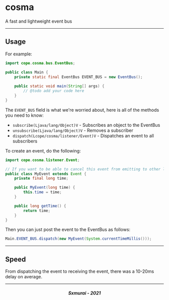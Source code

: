 # cosma
A fast and lightweight event bus

---

## Usage

For example:

```java
import cope.cosma.bus.EventBus;

public class Main {
    private static final EventBus EVENT_BUS = new EventBus();
    
    public static void main(String[] args) {
        // @todo add your code here
    }
}
```

The `EVENT_BUS` field is what we're worried about, here is all of the methods you need to know:

- `subscribe(Ljava/lang/Object)V` - Subscribes an object to the EventBus
- `unsubscribe(Ljava/lang/Object)V` - Removes a subscriber
- `dispatch(Lcope/cosma/listener/Event)V` - Dispatches an event to all subscribers

To create an event, do the following:

```java
import cope.cosma.listener.Event;

// If you want to be able to cancel this event from emitting to other listeners, add a @Cancelable here!
public class MyEvent extends Event {
    private final long time;

    public MyEvent(long time) {
        this.time = time;
    }

    public long getTime() {
        return time;
    }
}
```

Then you can just post the event to the EventBus as follows:

```java
Main.EVENT_BUS.dispatch(new MyEvent(System.currentTimeMillis()));
```

---

## Speed

From dispatching the event to receiving the event, there was a 10-20ms delay on average.

---


<h5 align="center">Sxmurai - 2021</h5>